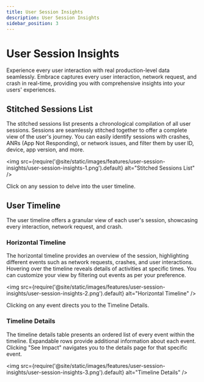 ```yaml
---
title: User Session Insights
description: User Session Insights
sidebar_position: 3
---
```


# User Session Insights
Experience every user interaction with real production-level data seamlessly. Embrace captures every user interaction, network request, and crash in real-time, providing you with comprehensive insights into your users' experiences.

## Stitched Sessions List
The stitched sessions list presents a chronological compilation of all user sessions. Sessions are seamlessly stitched together to offer a complete view of the user's journey. You can easily identify sessions with crashes, ANRs (App Not Responding), or network issues, and filter them by user ID, device, app version, and more.

<img src={require('@site/static/images/features/user-session-insights/user-session-insights-1.png').default} alt="Stitched Sessions List" />

Click on any session to delve into the user timeline.

## User Timeline
The user timeline offers a granular view of each user's session, showcasing every interaction, network request, and crash.

### Horizontal Timeline
The horizontal timeline provides an overview of the session, highlighting different events such as network requests, crashes, and user interactions. Hovering over the timeline reveals details of activities at specific times. You can customize your view by filtering out events as per your preference.

<img src={require('@site/static/images/features/user-session-insights/user-session-insights-2.png').default} alt="Horizontal Timeline" />

Clicking on any event directs you to the Timeline Details.

### Timeline Details
The timeline details table presents an ordered list of every event within the timeline. Expandable rows provide additional information about each event. Clicking "See Impact" navigates you to the details page for that specific event.

<img src={require('@site/static/images/features/user-session-insights/user-session-insights-3.png').default} alt="Timeline Details" />